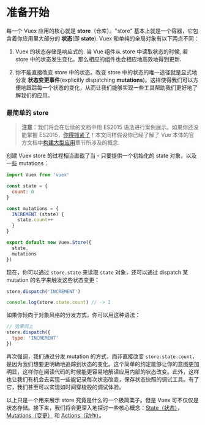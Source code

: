 # 准备开始

每一个 Vuex 应用的核心就是 **store**（仓库）。"store" 基本上就是一个容器，它包含着你应用里大部分的 **状态**(即 **state**). Vuex 和单纯的全局对象有以下两点不同：

1. Vuex 的状态存储是响应式的. 当 Vue 组件从 store 中读取状态的时候, 若 store 中的状态发生变化，那么相应的组件也会相应地高效地得到更新.

2. 你不能直接改变 store 中的状态。改变 store 中的状态的唯一途径就是显式地分发 **状态变更事件**(explicitly dispatching **mutations**)。这样使得我们可以方便地跟踪每一个状态的变化，从而让我们能够实现一些工具帮助我们更好地了解我们的应用。

### 最简单的 store

> **注意**：我们将会在后续的文档中用 ES2015 语法进行案例展示。如果你还没能掌握 ES2015，[你得抓紧了](https://babeljs.io/docs/learn-es2015/)！本文同样假设你已经了解了 Vue 本体的官方文档中[构建大型应用](http://vuejs.org.cn/guide/application.html)章节所涉及的概念.

创建 Vuex store 的过程相当直截了当 - 只要提供一个初始化的 state 对象，以及一些 mutations：

``` js
import Vuex from 'vuex'

const state = {
  count: 0
}

const mutations = {
  INCREMENT (state) {
    state.count++
  }
}

export default new Vuex.Store({
  state,
  mutations
})
```

现在，你可以通过 `store.state` 来读取 `state` 对象，还可以通过 dispatch 某 mutation 的名字来触发这些状态变更：

``` js
store.dispatch('INCREMENT')

console.log(store.state.count) // -> 1
```

如果你倾向于对象风格的分发方式，你可以用这种语法：

``` js
// 效果同上
store.dispatch({
  type: 'INCREMENT'
})
```

再次强调，我们通过分发 mutation 的方式，而非直接改变 `store.state.count`，是因为我们想要更明确地追踪到状态的变化。这个简单的约定能够让你的意图更加明显，这样你在阅读代码的时候能更容易地解读应用内部的状态改变。此外，这样也让我们有机会去实现一些能记录每次状态改变，保存状态快照的调试工具。有了它，我们甚至可以实现如时间穿梭般的调试体验。

以上只是一个用来展示 store 究竟是什么的一个极简栗子。但是 Vuex 可不仅仅是状态存储。接下来，我们将会更深入地探讨一些核心概念：[State（状态）](state.md)，[Mutations（变更）](mutations.md) 和 [Actions（动作）](actions.md)。
